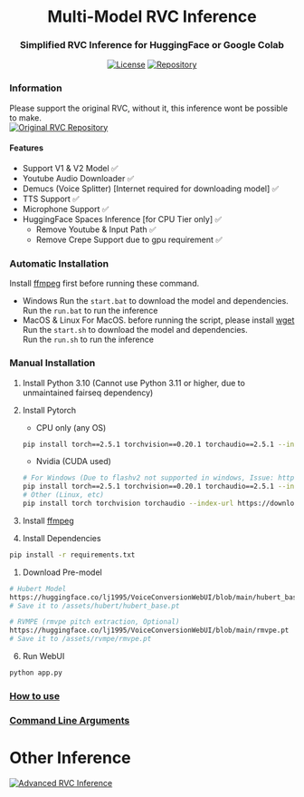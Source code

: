 <div align="center">

# Multi-Model RVC Inference
### Simplified RVC Inference for HuggingFace or Google Colab

[![License](https://img.shields.io/github/license/arkandash/Multi-Model-RVC-Inference?style=for-the-badge)](https://github.com/ArkanDash/Multi-Model-RVC-Inference/blob/master/LICENSE)
[![Repository](https://img.shields.io/badge/Github-Multi%20Model%20RVC%20Inference-blue?style=for-the-badge&logo=github)](https://github.com/ArkanDash/Multi-Model-RVC-Inference)
</div>

### Information
Please support the original RVC, without it, this inference wont be possible to make.<br />
[![Original RVC Repository](https://img.shields.io/badge/Github-Original%20RVC%20Repository-blue?style=for-the-badge&logo=github)](https://github.com/RVC-Project/Retrieval-based-Voice-Conversion-WebUI)
#### Features
- Support V1 & V2 Model ✅
- Youtube Audio Downloader ✅
- Demucs (Voice Splitter) [Internet required for downloading model] ✅
- TTS Support ✅
- Microphone Support ✅
- HuggingFace Spaces Inference [for CPU Tier only] ✅
    - Remove Youtube & Input Path ✅
    - Remove Crepe Support due to gpu requirement ✅

### Automatic Installation
  Install [ffmpeg](https://ffmpeg.org/) first before running these command.
  - Windows
  Run the `start.bat` to download the model and dependencies. <br />
  Run the `run.bat` to run the inference
  - MacOS & Linux
  For MacOS. before running the script, please install [wget](https://formulae.brew.sh/formula/wget) <br />
  Run the `start.sh` to download the model and dependencies. <br />
  Run the `run.sh` to run the inference

### Manual Installation

1. Install Python 3.10 (Cannot use Python 3.11 or higher, due to unmaintained fairseq dependency)
2. Install Pytorch <br />
    - CPU only (any OS)
    ```bash
    pip install torch==2.5.1 torchvision==0.20.1 torchaudio==2.5.1 --index-url https://download.pytorch.org/whl/cpu
    ```
    - Nvidia (CUDA used)
    ```bash
    # For Windows (Due to flashv2 not supported in windows, Issue: https://github.com/Dao-AILab/flash-attention/issues/345#issuecomment-1747473481)
    pip install torch==2.5.1 torchvision==0.20.1 torchaudio==2.5.1 --index-url https://download.pytorch.org/whl/cu118
    # Other (Linux, etc)
    pip install torch torchvision torchaudio --index-url https://download.pytorch.org/whl/cu121
    ```

3. Install [ffmpeg](https://ffmpeg.org/)

4. Install Dependencies<br />
```bash
pip install -r requirements.txt
```

1. Download Pre-model 
```bash
# Hubert Model
https://huggingface.co/lj1995/VoiceConversionWebUI/blob/main/hubert_base.pt
# Save it to /assets/hubert/hubert_base.pt

# RVMPE (rmvpe pitch extraction, Optional)
https://huggingface.co/lj1995/VoiceConversionWebUI/blob/main/rmvpe.pt
# Save it to /assets/rvmpe/rmvpe.pt
```

6. Run WebUI <br />
```bash
python app.py
```

### [How to use](docs/HOW_TO_USE.md)
### [Command Line Arguments](docs/COMMAND_LINE_ARGUMENTS.md)

# Other Inference
[![Advanced RVC Inference](https://img.shields.io/badge/Github-Advanced_RVC_Inference-blue?style=for-the-badge&logo=github)](https://github.com/ArkanDash/Advanced-RVC-Inference)